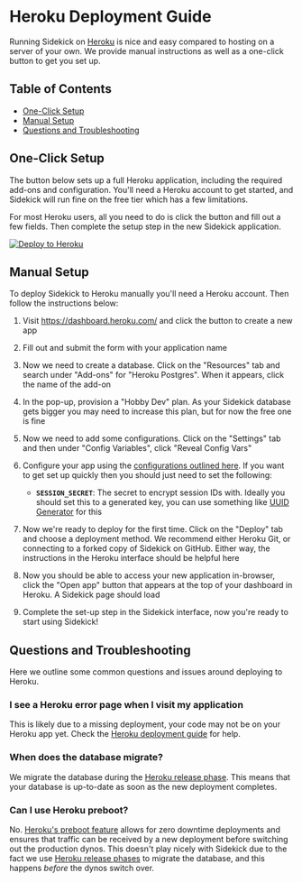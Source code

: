 
# Heroku Deployment Guide

Running Sidekick on [Heroku] is nice and easy compared to hosting on a server of your own. We provide manual instructions as well as a one-click button to get you set up.


## Table of Contents

  - [One-Click Setup](#one-click-setup)
  - [Manual Setup](#manual-setup)
  - [Questions and Troubleshooting](#questions-and-troubleshooting)


## One-Click Setup

The button below sets up a full Heroku application, including the required add-ons and configuration. You'll need a Heroku account to get started, and Sidekick will run fine on the free tier which has a few limitations.

For most Heroku users, all you need to do is click the button and fill out a few fields. Then complete the setup step in the new Sidekick application.

[![Deploy to Heroku][heroku-button-image]][heroku-button-url]


## Manual Setup

To deploy Sidekick to Heroku manually you'll need a Heroku account. Then follow the instructions below:

  1. Visit <https://dashboard.heroku.com/> and click the button to create a new app

  2. Fill out and submit the form with your application name

  3. Now we need to create a database. Click on the "Resources" tab and search under "Add-ons" for "Heroku Postgres". When it appears, click the name of the add-on

  4. In the pop-up, provision a "Hobby Dev" plan. As your Sidekick database gets bigger you may need to increase this plan, but for now the free one is fine

  5. Now we need to add some configurations. Click on the "Settings" tab and then under "Config Variables", click "Reveal Config Vars"

  6. Configure your app using the [configurations outlined here][config]. If you want to get set up quickly then you should just need to set the following:

      - **`SESSION_SECRET`**: The secret to encrypt session IDs with. Ideally you should set this to a generated key, you can use something like [UUID Generator] for this

  7. Now we're ready to deploy for the first time. Click on the "Deploy" tab and choose a deployment method. We recommend either Heroku Git, or connecting to a forked copy of Sidekick on GitHub. Either way, the instructions in the Heroku interface should be helpful here

  8. Now you should be able to access your new application in-browser, click the "Open app" button that appears at the top of your dashboard in Heroku. A Sidekick page should load

  9. Complete the set-up step in the Sidekick interface, now you're ready to start using Sidekick!


## Questions and Troubleshooting

Here we outline some common questions and issues around deploying to Heroku.

### I see a Heroku error page when I visit my application

This is likely due to a missing deployment, your code may not be on your Heroku app yet. Check the [Heroku deployment guide][heroku-deployment] for help.

### When does the database migrate?

We migrate the database during the [Heroku release phase][heroku-release-phase]. This means that your database is up-to-date as soon as the new deployment completes.

### Can I use Heroku preboot?

No. [Heroku's preboot feature][heroku-preboot] allows for zero downtime deployments and ensures that traffic can be received by a new deployment before switching out the production dynos. This doesn't play nicely with Sidekick due to the fact we use [Heroku release phases][heroku-release-phase] to migrate the database, and this happens _before_ the dynos switch over.



[config]: https://github.com/pa11y/sidekick#configuration
[heroku]: https://www.heroku.com/
[heroku-button-image]: https://www.herokucdn.com/deploy/button.svg
[heroku-button-url]: https://heroku.com/deploy?template=https://github.com/pa11y/sidekick
[heroku-deployment]: https://devcenter.heroku.com/categories/deployment
[heroku-preboot]: https://devcenter.heroku.com/articles/preboot
[heroku-release-phase]: https://devcenter.heroku.com/articles/release-phase
[uuid generator]: https://www.uuidgenerator.net/
